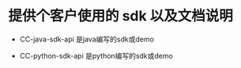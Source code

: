 
# 提供个客户使用的 sdk 以及文档说明

- CC-java-sdk-api  是java编写的sdk或demo

- CC-python-sdk-api 是python编写的sdk或demo


